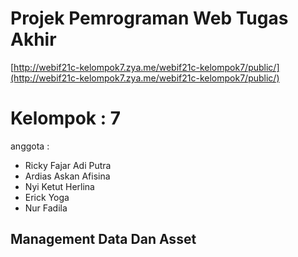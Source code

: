 # Projek Pemrograman Web Tugas Akhir
[http://webif21c-kelompok7.zya.me/webif21c-kelompok7/public/](http://webif21c-kelompok7.zya.me/webif21c-kelompok7/public/)
# Kelompok : 7
anggota :
- Ricky Fajar Adi Putra
- Ardias Askan Afisina
- Nyi Ketut Herlina
- Erick Yoga
- Nur Fadila
## Management Data Dan Asset
